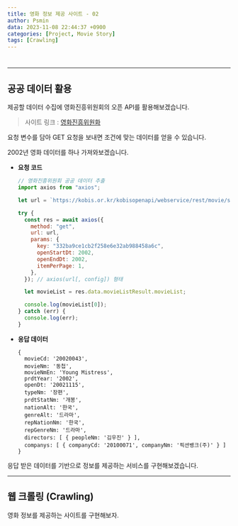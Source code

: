 ```yaml
---
title: 영화 정보 제공 사이트 - 02
author: Psmin
data: 2023-11-08 22:44:37 +0900
categories: [Project, Movie Story]
tags: [Crawling]
---
```


#

---

## 공공 데이터 활용

제공할 데이터 수집에 영화진흥위원회의 오픈 API를 활용해보겠습니다.

> 사이트 링크 : [영화진흥위원화](https://www.kobis.or.kr/kobisopenapi/homepg/apiservice/searchServiceInfo.do?serviceId=searchMovieList)

요청 변수를 담아 GET 요청을 보내면 조건에 맞는 데이터를 얻을 수 있습니다.

2002년 영화 데이터를 하나 가져와보겠습니다.

- **요청 코드**

  ```js
  // 영화진흥위원회 공공 데이터 추출
  import axios from "axios";

  let url = `https://kobis.or.kr/kobisopenapi/webservice/rest/movie/searchMovieList.json`;

  try {
    const res = await axios({
      method: "get",
      url: url,
      params: {
        key: "332ba9ce1cb2f258e6e32ab988458a6c",
        openStartDt: 2002,
        openEndDt: 2002,
        itemPerPage: 1,
      },
    }); // axios(url[, config]) 형태

    let movieList = res.data.movieListResult.movieList;

    console.log(movieList[0]);
  } catch (err) {
    console.log(err);
  }
  ```

- **응답 데이터**

  ```console
  {
    movieCd: '20020043',
    movieNm: '동첩',
    movieNmEn: 'Young Mistress',
    prdtYear: '2002',
    openDt: '20021115',
    typeNm: '장편',
    prdtStatNm: '개봉',
    nationAlt: '한국',
    genreAlt: '드라마',
    repNationNm: '한국',
    repGenreNm: '드라마',
    directors: [ { peopleNm: '김우진' } ],
    companys: [ { companyCd: '20100071', companyNm: '픽션뱅크(주)' } ]
  }
  ```

응답 받은 데이터를 기반으로 정보를 제공하는 서비스를 구현해보겠습니다.

---

## 웹 크롤링 (Crawling)

영화 정보를 제공하는 사이트를 구현해보자.
